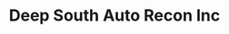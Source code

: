 ---
title: "Deep South Auto Recon Inc"
url: /pearl/deep-south-auto-recon-inc/
shop: Autowerkstatt
---